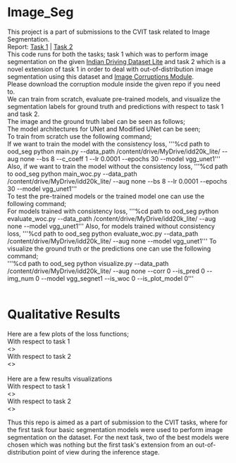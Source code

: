 # Image_Seg
This project is a part of submissions to the CVIT task related to Image Segmentation.<br>
Report: [Task 1](https://drive.google.com/drive/folders/1tfWXMDAD7OLHQasNGLo6mglzh-izk4EP?usp=sharing) | [Task 2](https://drive.google.com/drive/folders/1tfWXMDAD7OLHQasNGLo6mglzh-izk4EP?usp=sharing) <br>
This code runs for both the tasks; task 1 which was to perform image segmentation on the given [Indian Driving Dataset Lite](https://idd.insaan.iiit.ac.in/evaluation/ncvgip19/) and task 2 which is a novel extension of task 1 in order to deal with out-of-distribution image segmentation using this dataset and [Image Corruptions Module](https://github.com/bethgelab/imagecorruptions.git). <br>
Please download the corruption module inside the given repo if you need to. <br>
We can train from scratch, evaluate pre-trained models, and visualize the segmentation labels for ground truth and predictions with respect to task 1 and task 2.<br>
The image and the ground truth label can be seen as follows;
<br>
The model architectures for UNet and Modified UNet can be seen;
<br>
To train from scratch use the following command;<br>
If we want to train the model with the consistency loss,
'''%cd path to ood_seg
python main.py --data_path /content/drive/MyDrive/idd20k_lite/ --aug none --bs 8 --c_coeff 1 --lr 0.0001 --epochs 30 --model vgg_unet1'''<br>
Also, if we want to train the model without the consistency loss,
'''%cd path to ood_seg
python main_woc.py --data_path /content/drive/MyDrive/idd20k_lite/ --aug none --bs 8 --lr 0.0001 --epochs 30 --model vgg_unet1'''<br>
To test the pre-trained models or the trained model one can use the following command;<br>
For models trained with consistency loss,
'''%cd path to ood_seg
python evaluate_woc.py --data_path /content/drive/MyDrive/idd20k_lite/ --aug none --model vgg_unet1'''
Also, for models trained without consistency loss,
'''%cd path to ood_seg
python evaluate_woc.py --data_path /content/drive/MyDrive/idd20k_lite/ --aug none --model vgg_unet1'''
To visualize the ground truth or the predictions one can use the following command;<br>
'''%cd path to ood_seg
python visualize.py --data_path /content/drive/MyDrive/idd20k_lite/ --aug none --corr 0 --is_pred 0 --img_num 0 --model vgg_segnet1 --is_woc 0 --is_plot_model 0'''<br>
<br>
# Qualitative Results
Here are a few plots of the loss functions;<br>
With respect to task 1 <br>
<><br>
With respect to task 2<br>
<><br>
<br>
Here are a few results visualizations<br>
With respect to task 1 <br>
<><br>
With respect to task 2<br>
<><br>

Thus this repo is aimed as a part of submission to the CVIT tasks, where for the first task four basic segmentation models were used to perform image segmentation on the dataset. For the next task, two of the best models were chosen which was nothing but the first task's extension from an out-of-distribution point of view during the inference stage. <br>
